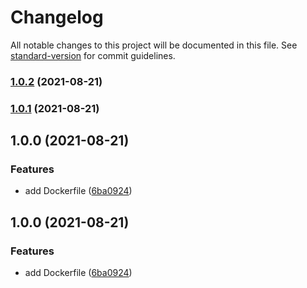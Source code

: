 # Changelog

All notable changes to this project will be documented in this file. See [standard-version](https://github.com/conventional-changelog/standard-version) for commit guidelines.

### [1.0.2](https://github.com/AlejandroHerr//auto-ssh-tunnels/compare/v1.0.1...v1.0.2) (2021-08-21)

### [1.0.1](https://github.com/AlejandroHerr//auto-ssh-tunnels/compare/v1.0.0...v1.0.1) (2021-08-21)

## 1.0.0 (2021-08-21)


### Features

* add Dockerfile ([6ba0924](https://github.com/AlejandroHerr//auto-ssh-tunnels/commit/6ba0924514be04b9c3bc70dde10beaf64c12627b))

## 1.0.0 (2021-08-21)


### Features

* add Dockerfile ([6ba0924](https://github.com/AlejandroHerr//auto-ssh-tunnels/commit/6ba0924514be04b9c3bc70dde10beaf64c12627b))
